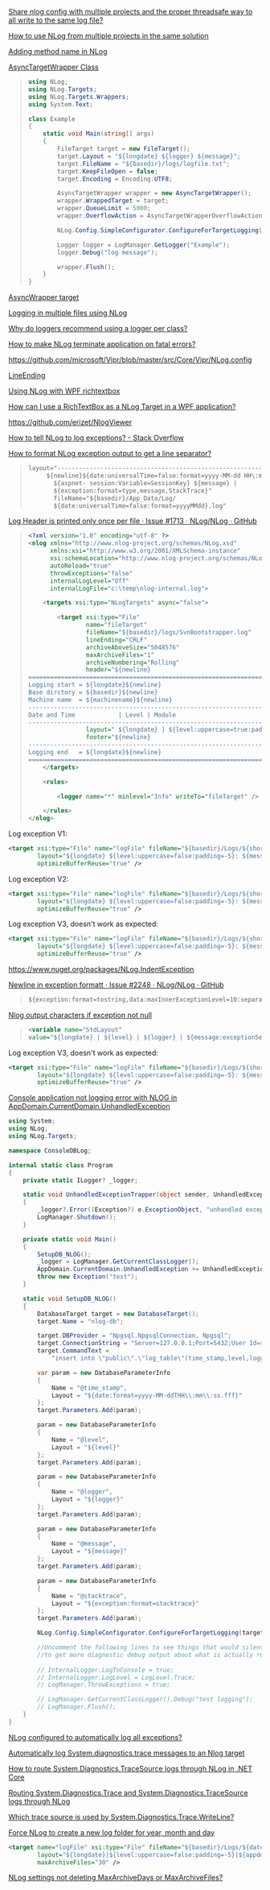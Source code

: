 [Share nlog config with multiple projects and the proper threadsafe way to all write to the same log file?](https://stackoverflow.com/questions/13854426/share-nlog-config-with-multiple-projects-and-the-proper-threadsafe-way-to-all-wr)

[How to use NLog from multiple projects in the same solution](https://stackoverflow.com/questions/29188721/how-to-use-nlog-from-multiple-projects-in-the-same-solution)

[Adding method name in NLog](https://stackoverflow.com/questions/21949078/adding-method-name-in-nlog)

[AsyncTargetWrapper Class](https://nlog-project.org/documentation/v2.0.1/html/T_NLog_Targets_Wrappers_AsyncTargetWrapper.htm#:~:text=You%20should%20wrap%20targets%20that%20spend%20a%20non-trivial,to%20the%20%3Ctargets%2F%3E%20element%20in%20the%20configuration%20file.)

> ```c#
> using NLog;
> using NLog.Targets;
> using NLog.Targets.Wrappers;
> using System.Text;
> 
> class Example
> {
>     static void Main(string[] args)
>     {
>         FileTarget target = new FileTarget();
>         target.Layout = "${longdate} ${logger} ${message}";
>         target.FileName = "${basedir}/logs/logfile.txt";
>         target.KeepFileOpen = false;
>         target.Encoding = Encoding.UTF8;
> 
>         AsyncTargetWrapper wrapper = new AsyncTargetWrapper();
>         wrapper.WrappedTarget = target;
>         wrapper.QueueLimit = 5000;
>         wrapper.OverflowAction = AsyncTargetWrapperOverflowAction.Discard;
> 
>         NLog.Config.SimpleConfigurator.ConfigureForTargetLogging(wrapper, LogLevel.Debug);
> 
>         Logger logger = LogManager.GetLogger("Example");
>         logger.Debug("log message");
> 
>         wrapper.Flush();
>     }
> }
> ```

[AsyncWrapper target](https://github.com/nlog/NLog/wiki/AsyncWrapper-target)

[Logging in multiple files using NLog](https://stackoverflow.com/questions/20352325/logging-in-multiple-files-using-nlog)

[Why do loggers recommend using a logger per class?](https://stackoverflow.com/questions/3143929/why-do-loggers-recommend-using-a-logger-per-class)

[How to make NLog terminate application on fatal errors?](https://stackoverflow.com/questions/19225402/how-to-make-nlog-terminate-application-on-fatal-errors)

https://github.com/microsoft/Vipr/blob/master/src/Core/Vipr/NLog.config

[LineEnding](https://nlog-project.org/documentation/v4.4.0/html/P_NLog_Targets_FileTarget_LineEnding.htm)

[Using NLog with WPF richtextbox](https://stackoverflow.com/questions/48809045/using-nlog-with-wpf-richtextbox)

[How can I use a RichTextBox as a NLog Target in a WPF application?](https://stackoverflow.com/questions/6617689/how-can-i-use-a-richtextbox-as-a-nlog-target-in-a-wpf-application)

https://github.com/erizet/NlogViewer

[How to tell NLog to log exceptions? - Stack Overflow](https://stackoverflow.com/questions/9199073/how-to-tell-nlog-to-log-exceptions)

[How to format NLog exception output to get a line separator?](https://stackoverflow.com/questions/44654276/how-to-format-nlog-exception-output-to-get-a-line-separator)

> ```xml
> layout="-------------------------------------------------------------- 
>      ${newline}${date:universalTime=false:format=yyyy-MM-dd HH\:mm\:ss}| 
>        ${aspnet- session:Variable=SessionKey} ${message} | 
>        ${exception:format=type,message,StackTrace}" 
>        fileName="${basedir}/App_Data/Log/ 
>        ${date:universalTime=false:format=yyyyMMdd}.log"
> ```

[Log Header is printed only once per file · Issue #1713 · NLog/NLog · GitHub](https://github.com/NLog/NLog/issues/1713)

> ```xml
> <?xml version="1.0" encoding="utf-8" ?>
> <nlog xmlns="http://www.nlog-project.org/schemas/NLog.xsd"
>       xmlns:xsi="http://www.w3.org/2001/XMLSchema-instance"
>       xsi:schemaLocation="http://www.nlog-project.org/schemas/NLog.xsd NLog.xsd"
>       autoReload="true"
>       throwExceptions="false"
>       internalLogLevel="Off"
>       internalLogFile="c:\temp\nlog-internal.log">
> 
>     <targets xsi:type="NLogTargets" async="false">
> 
>         <target xsi:type="File"
>                 name="fileTarget"
>                 fileName="${basedir}/logs/SvnBootstrapper.log"
>                 lineEnding="CRLF"
>                 archiveAboveSize="5048576"
>                 maxArchiveFiles="1"
>                 archiveNumbering="Rolling"
>                 header="${newline}
> ======================================================================================================================================================${newline}
> Logging start = ${longdate}${newline}
> Base dirctory = ${basedir}${newline}
> Machine name  = ${machinename}${newline}
> ------------------------------------------------------------------------------------------------------------------------------------------------------${newline}
> Date and Time            | Level | Module                                                | Message${newline}
> ------------------------------------------------------------------------------------------------------------------------------------------------------"
>                 layout=" ${longdate} | ${level:uppercase=true:padding=-5} | ${Logger:shortName=true:padding=20} | ${callsite:includeSourcePath=false:className=false:padding=30:fixedLength=true} | ${message} ${exception:format=message}"
>                 footer="${newline}
> ------------------------------------------------------------------------------------------------------------------------------------------------------${newline}
> Logging end   = ${longdate}${newline}
> ======================================================================================================================================================" />
>     </targets>
> 
>     <rules>
> 
>         <logger name="*" minlevel="Info" writeTo="fileTarget" />
> 
>     </rules>
> </nlog>
> ```

Log exception V1:

```xml
<target xsi:type="File" name="logFile" fileName="${basedir}/Logs/${shortdate}.log"
        layout="${longdate} ${level:uppercase=false:padding=-5}: ${message} {exception:format=tostring}"
        optimizeBufferReuse="true" />
```

Log exception V2:

```xml
<target xsi:type="File" name="logFile" fileName="${basedir}/Logs/${shortdate}.log"
        layout="${longdate} ${level:uppercase=false:padding=-5}: ${message}${newline}${exception:format=tostring}"
        optimizeBufferReuse="true" />
```

Log exception V3, doesn't work as expected:

```xml
<target xsi:type="File" name="logFile" fileName="${basedir}/Logs/${shortdate}.log"
        layout="${longdate} ${level:uppercase=false:padding=-5}: ${message}{exception:format=newline,tostring}"
        optimizeBufferReuse="true" />
```

https://www.nuget.org/packages/NLog.IndentException

[Newline in exception formatt · Issue #2248 · NLog/NLog · GitHub](https://github.com/NLog/NLog/issues/2248)

> ```xml
> ${exception:format=tostring,data:maxInnerExceptionLevel=10:separator=\r\n}
> ```

[Nlog output characters if exception not null](https://stackoverflow.com/questions/34139072/nlog-output-characters-if-exception-not-null)

> ```xml
> <variable name="StdLayout" 
> value="${longdate} | ${level} | ${logger} | ${message:exceptionSeparator= }${exception:format=tostring}" />
> ```

Log exception V3, doesn't work as expected:

```xml
<target xsi:type="File" name="logFile" fileName="${basedir}/Logs/${shortdate}.log"
        layout="${longdate} ${level:uppercase=false:padding=-5}: ${message}${message:exceptionSeparator=${newline}}{exception:format=tostring}"
        optimizeBufferReuse="true" />
```

[Console application not logging error with NLOG in AppDomain.CurrentDomain.UnhandledException](https://stackoverflow.com/questions/71415635/console-application-not-logging-error-with-nlog-in-appdomain-currentdomain-unhan)

```csharp
using System;
using NLog;
using NLog.Targets;

namespace ConsoleDBLog;

internal static class Program
{
    private static ILogger? _logger;

    static void UnhandledExceptionTrapper(object sender, UnhandledExceptionEventArgs e)
    {
        _logger?.Error((Exception?) e.ExceptionObject, "unhandled exception");
        LogManager.Shutdown();
    }

    private static void Main()
    {
        SetupDB_NLOG();
        _logger = LogManager.GetCurrentClassLogger();
        AppDomain.CurrentDomain.UnhandledException += UnhandledExceptionTrapper;
        throw new Exception("test");
    }

    static void SetupDB_NLOG()
    {
        DatabaseTarget target = new DatabaseTarget();
        target.Name = "nlog-db";

        target.DBProvider = "Npgsql.NpgsqlConnection, Npgsql";
        target.ConnectionString = "Server=127.0.0.1;Port=5432;User Id=stephan;Password=;Database=stephan;";
        target.CommandText =
            "insert into \"public\".\"log_table\"(time_stamp,level,logger,message,stacktrace) values(CAST(@time_stamp AS timestamp),@level,@logger,@message,@stacktrace);";

        var param = new DatabaseParameterInfo
        {
            Name = "@time_stamp",
            Layout = "${date:format=yyyy-MM-ddTHH\\:mm\\:ss.fff}"
        };
        target.Parameters.Add(param);

        param = new DatabaseParameterInfo
        {
            Name = "@level",
            Layout = "${level}"
        };
        target.Parameters.Add(param);

        param = new DatabaseParameterInfo
        {
            Name = "@logger",
            Layout = "${logger}"
        };
        target.Parameters.Add(param);

        param = new DatabaseParameterInfo
        {
            Name = "@message",
            Layout = "${message}"
        };
        target.Parameters.Add(param);

        param = new DatabaseParameterInfo
        {
            Name = "@stacktrace",
            Layout = "${exception:format=stacktrace}"
        };
        target.Parameters.Add(param);

        NLog.Config.SimpleConfigurator.ConfigureForTargetLogging(target, LogLevel.Debug);

        //Uncomment the following lines to see things that would silently fail and
        //to get more diagnostic debug output about what is actually running.
        
        // InternalLogger.LogToConsole = true;
        // InternalLogger.LogLevel = LogLevel.Trace;
        // LogManager.ThrowExceptions = true;

        // LogManager.GetCurrentClassLogger().Debug("test logging");
        // LogManager.Flush();
    }
}
```

[NLog configured to automatically log all exceptions?](https://stackoverflow.com/questions/13895929/nlog-configured-to-automatically-log-all-exceptions)

[Automatically log System.diagnostics.trace messages to an Nlog target](https://stackoverflow.com/questions/13260672/automatically-log-system-diagnostics-trace-messages-to-an-nlog-target)

[How to route System.Diagnostics.TraceSource logs through NLog in .NET Core](https://stackoverflow.com/questions/40052355/how-to-route-system-diagnostics-tracesource-logs-through-nlog-in-net-core)

[Routing System.Diagnostics.Trace and System.Diagnostics.TraceSource logs through NLog](https://nlog-project.org/2010/09/02/routing-system-diagnostics-trace-and-system-diagnostics-tracesource-logs-through-nlog.html)

[Which trace source is used by System.Diagnostics.Trace.WriteLine?](https://stackoverflow.com/questions/34491311/which-trace-source-is-used-by-system-diagnostics-trace-writeline)

[Force NLog to create a new log folder for year, month and day](https://stackoverflow.com/questions/6685659/force-nlog-to-create-a-new-log-folder-for-year-month-and-day)

```xml
<target name="logFile" xsi:type="File" fileName="${basedir}/Logs/${date:format=yyyy}/${shortdate}.log"
        layout="${longdate}|${level:uppercase=false:padding=-5}|${appdomain} - ${callsite-filename}(${callsite-linenumber}) - ${callsite:methodName=false}> ${message} ${onexception:${exception:format=tostring} ${newline} ${stacktrace} ${newline}"
        maxArchiveFiles="30" />
```

[NLog settings not deleting MaxArchiveDays or MaxArchiveFiles?](https://stackoverflow.com/questions/61347861/nlog-settings-not-deleting-maxarchivedays-or-maxarchivefiles)
